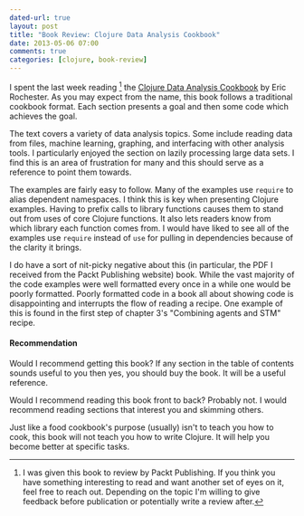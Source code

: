 ```yaml
---
dated-url: true
layout: post
title: "Book Review: Clojure Data Analysis Cookbook"
date: 2013-05-06 07:00
comments: true
categories: [clojure, book-review]
---
```


I spent the last week reading [^1] the [Clojure Data Analysis Cookbook](http://www.packtpub.com/clojure-data-analysis-cookbook/book) by Eric Rochester.
As you may expect from the name, this book follows a traditional cookbook format.
Each section presents a goal and then some code which achieves the goal.

The text covers a variety of data analysis topics.
Some include reading data from files, machine learning, graphing, and interfacing with other analysis tools.
I particularly enjoyed the section on lazily processing large data sets.
I find this is an area of frustration for many and this should serve as a reference to point them towards.

The examples are fairly easy to follow.
Many of the examples use `require` to alias dependent namespaces.
I think this is key when presenting Clojure examples.
Having to prefix calls to library functions causes them to stand out from uses of core Clojure functions.
It also lets readers know from which library each function comes from.
I would have liked to see all of the examples use `require` instead of `use` for pulling in dependencies because of the clarity it brings.

I do have a sort of nit-picky negative about this (in particular, the PDF I received from the Packt Publishing website) book.
While the vast majority of the code examples were well formatted every once in a while one would be poorly formatted.
Poorly formatted code in a book all about showing code is disappointing and interrupts the flow of reading a recipe.
One example of this is found in the first step of chapter 3's "Combining agents and STM" recipe.

#### Recommendation ####

Would I recommend getting this book?
If any section in the table of contents sounds useful to you then yes, you should buy the book.
It will be a useful reference.

Would I recommend reading this book front to back?
Probably not.
I would recommend reading sections that interest you and skimming others.

Just like a food cookbook's purpose (usually) isn't to teach you how to cook, this book will not teach you how to write Clojure.
It will help you become better at specific tasks.


[^1]: I was given this book to review by Packt Publishing. If you think you have something interesting to read and want another set of eyes on it, feel free to reach out. Depending on the topic I'm willing to give feedback before publication or potentially write a review after.
